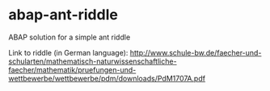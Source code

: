 # abap-ant-riddle
ABAP solution for a simple ant riddle

Link to riddle (in German language):
http://www.schule-bw.de/faecher-und-schularten/mathematisch-naturwissenschaftliche-faecher/mathematik/pruefungen-und-wettbewerbe/wettbewerbe/pdm/downloads/PdM1707A.pdf
